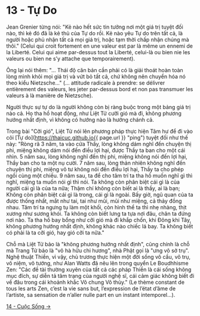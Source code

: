 # 13 - Tự Do

Jean Grenier từng nói: "Kẻ nào hết sức tin tưởng nơi một giá trị tuyệt đối nào,
thì kẻ đó đã là kẻ thủ của Tự do rồi. Kẻ nào yêu Tự do trên tất cả, là người
hoặc phủ nhận tất cả mọi giá trị, hoặc tạm thời chấp nhận chúng mà thôi." (Celui
qui croit fortement en une valeur est par là même un ennemi de la Liberté. Celui
qui aime par-dessus tout la Liberté, celui-là ou bien nie les valeurs ou bien ne
s’y attache que temporairement).

Ông lại nói thêm: "... Thái độ căn bản cần phải có là giải thoát hoàn toàn lòng
mình khỏi mọi giá trị và vứt bỏ tất cả, chứ không nên chuyển hóa nó theo kiểu
Nietzsche..." (... attitude radicale à prendre: se délivrer entièrement des
valeurs, les jeter par-dessus bord et non pas transmuer les valeurs à là manière
de Nietzsche).

Người thực sự tự do là người không còn bị ràng buộc trong một bảng giá trị nào
cả. Họ tha hồ hoạt động, như Liệt Tử cưỡi gió mà đi, không phương hướng nhất
định, vì không có hướng nào là hướng chánh cả.

Trong bài "Cỡi gió", Liệt Tử nói lên phương pháp thực hiện Tâm hư để đi vào cõi
[Tự do](https://thaicuc.github.io{{ page.url }} "ping") tuyệt đối như thế này:
"Ròng rã 3 năm, ta vào cửa Thầy, lòng không dám nghĩ đến chuyện thị phi, miệng
không dám nói đến điều lợi hại, được Thầy ta ban cho một cái nhìn. 5 năm sau,
lòng không nghĩ đến thị phi, miệng không nói đến lợi hại, Thầy ban cho ta một nụ
cười. 7 năm sau, lòng thản nhiên không nghĩ đến chuyện thị phi, miệng vô tư
không nói đến điều lợi hại, Thầy ta cho phép ngồi cùng một chiếu. 9 năm sau, ta
để cho tâm trí ta tha hồ muốn nghĩ gì thì nghĩ, miệng ta muốn nói gì thì nói. Ta
không còn phân biệt cái gì là của người cái gì là của ta nữa; Thậm chí không còn
biết ai là thầy, ai là bạn; Không còn phân biệt cái gì là trong, cái gì là
ngoài. Bấy giờ, ngũ quan của ta được thống nhất, mắt như tai, tai như mũi, mũi
như miệng, cả thảy đồng nhau. Tâm trí ta ngưng tụ làm một khối, còn hình thể ta
thì nhẹ nhàng, thịt xương như sương khói. Ta không còn biết lưng ta tựa nơi đâu,
chân ta đứng nơi nào. Ta tha hồ bay bổng như cỡi gió mà đi khắp chốn, khi Đông
khi Tây, không phương hướng nhất định, không khác nào chiếc lá bay. Ta không
biết có phải là ta cỡi gió, hay gió cỡi ta nữa."

Chỗ mà Liệt Tử bảo là "không phương hướng nhất định", cũng chính là chỗ mà Trang
Tử bảo là "vô hà hữu chi hương", nhà Phật gọi là "ưng vô sở trụ". Nghệ thuật
Thiền, vì vậy, chủ trương thực hiện một đời sống vô cầu, vô trụ, vô niệm, vô
tướng, như Alan Watts đã nêu lên trong quyển Le Boudhhisme Zen: "Các đề tài
thường xuyên của tất cả các pháp Thiền là cái sống không mục đích, sự diễn tả
tâm trạng của người nghệ sĩ, cái cảm giác không biết đi về đâu trong cái khoảnh
khắc Vô chung Vô thủy." (Le thème constant de tous les arts Zen, c’est la vie
sans but, l’expression de l’état d’âme de l’artiste, sa sensation de n’aller
nulle part en un instant intemporel...).

[14 - Cuộc Sống &rarr;](https://github.com/thaicuc/tinh-hoa-dao-hoc/blob/master/14-cuoc-song.md)
